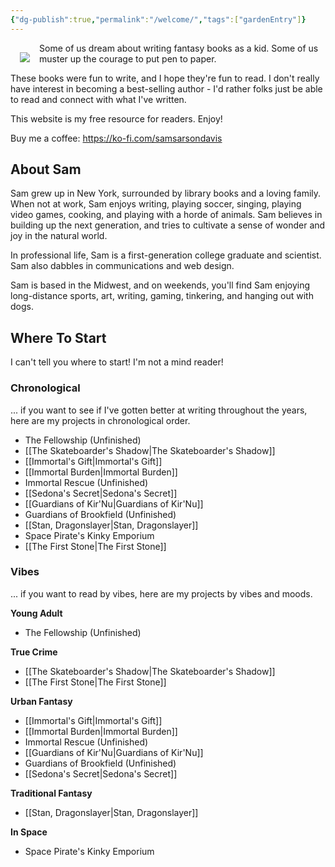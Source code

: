 ```yaml
---
{"dg-publish":true,"permalink":"/welcome/","tags":["gardenEntry"]}
---
```


<img src="https://nonbeenary.com/sam-sarson-davis.jpg" style="float: left; max-width: 200px; padding: 15px;">Some of us dream about writing fantasy books as a kid. Some of us muster up the courage to put pen to paper.

These books were fun to write, and I hope they're fun to read. I don't really have interest in becoming a best-selling author - I'd rather folks just be able to read and connect with what I've written. 

This website is my free resource for readers. Enjoy!

Buy me a coffee: https://ko-fi.com/samsarsondavis

## About Sam
Sam grew up in New York, surrounded by library books and a loving family. When not at work, Sam enjoys writing, playing soccer, singing, playing video games, cooking, and playing with a horde of animals. Sam believes in building up the next generation, and tries to cultivate a sense of wonder and joy in the natural world. 

In  professional life, Sam is a first-generation college graduate and scientist. Sam also dabbles in communications and web design. 

Sam is based in the Midwest, and on weekends, you'll find Sam enjoying long-distance sports, art, writing, gaming, tinkering, and hanging out with dogs.

## Where To Start
I can't tell you where to start! I'm not a mind reader! 

### Chronological
... if you want to see if I've gotten better at writing throughout the years, here are my projects in chronological order.
 - The Fellowship (Unfinished)
 - [[The Skateboarder's Shadow\|The Skateboarder's Shadow]]
 - [[Immortal's Gift\|Immortal's Gift]]
 - [[Immortal Burden\|Immortal Burden]]
 - Immortal Rescue (Unfinished)
 - [[Sedona's Secret\|Sedona's Secret]]
 - [[Guardians of Kir'Nu\|Guardians of Kir'Nu]]
 - Guardians of Brookfield (Unfinished)
 - [[Stan, Dragonslayer\|Stan, Dragonslayer]]
 - Space Pirate's Kinky Emporium
 - [[The First Stone\|The First Stone]]

### Vibes
... if you want to read by vibes, here are my projects by vibes and moods.

**Young Adult**
- The Fellowship (Unfinished)

**True Crime**
 - [[The Skateboarder's Shadow\|The Skateboarder's Shadow]]
 - [[The First Stone\|The First Stone]]

**Urban Fantasy**
 - [[Immortal's Gift\|Immortal's Gift]]
 - [[Immortal Burden\|Immortal Burden]]
 - Immortal Rescue (Unfinished)
 - [[Guardians of Kir'Nu\|Guardians of Kir'Nu]]
 - Guardians of Brookfield (Unfinished)
 - [[Sedona's Secret\|Sedona's Secret]]

**Traditional Fantasy**
 - [[Stan, Dragonslayer\|Stan, Dragonslayer]]

**In Space**
- Space Pirate's Kinky Emporium